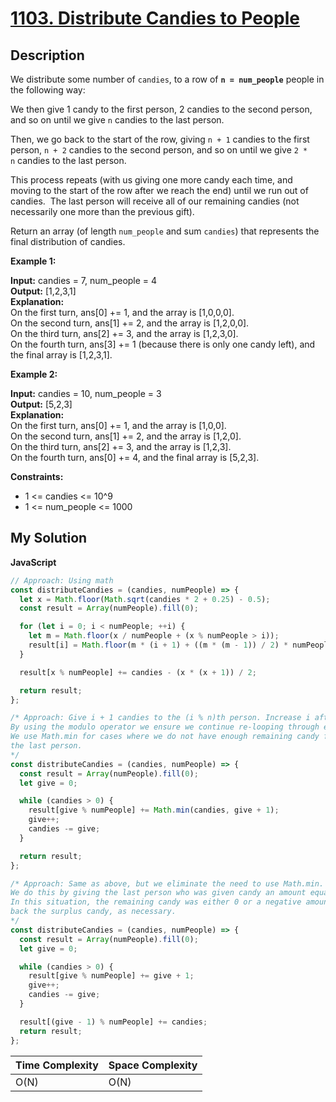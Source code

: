 # [1103. Distribute Candies to People](https://leetcode.com/problems/distribute-candies-to-people)

## Description

We distribute some number of `candies`, to a row of **`n = num_people`** people in the following way:

We then give 1 candy to the first person, 2 candies to the second person, and so on until we give `n` candies to the last person.

Then, we go back to the start of the row, giving `n + 1` candies to the first person, `n + 2` candies to the second person, and so on until we give `2 * n` candies to the last person.

This process repeats (with us giving one more candy each time, and moving to the start of the row after we reach the end) until we run out of candies.  The last person will receive all of our remaining candies (not necessarily one more than the previous gift).

Return an array (of length `num_people` and sum `candies`) that represents the final distribution of candies.

**Example 1:**

**Input:** candies = 7, num_people = 4  
**Output:** \[1,2,3,1\]  
**Explanation:**  
On the first turn, ans\[0\] += 1, and the array is \[1,0,0,0\].  
On the second turn, ans\[1\] += 2, and the array is \[1,2,0,0\].  
On the third turn, ans\[2\] += 3, and the array is \[1,2,3,0\].  
On the fourth turn, ans\[3\] += 1 (because there is only one candy left), and the final array is \[1,2,3,1\].

**Example 2:**

**Input:** candies = 10, num_people = 3  
**Output:** \[5,2,3\]  
**Explanation:**  
On the first turn, ans\[0\] += 1, and the array is \[1,0,0\].  
On the second turn, ans\[1\] += 2, and the array is \[1,2,0\].  
On the third turn, ans\[2\] += 3, and the array is \[1,2,3\].  
On the fourth turn, ans\[0\] += 4, and the final array is \[5,2,3\].

**Constraints:**

- 1 <= candies <= 10^9
- 1 <= num_people <= 1000

## My Solution

**JavaScript**

```js
// Approach: Using math
const distributeCandies = (candies, numPeople) => {
  let x = Math.floor(Math.sqrt(candies * 2 + 0.25) - 0.5);
  const result = Array(numPeople).fill(0);

  for (let i = 0; i < numPeople; ++i) {
    let m = Math.floor(x / numPeople + (x % numPeople > i));
    result[i] = Math.floor(m * (i + 1) + ((m * (m - 1)) / 2) * numPeople);
  }

  result[x % numPeople] += candies - (x * (x + 1)) / 2;

  return result;
};
```

```js
/* Approach: Give i + 1 candies to the (i % n)th person. Increase i after each person.
By using the modulo operator we ensure we continue re-looping through each person if required.
We use Math.min for cases where we do not have enough remaining candy for
the last person.
*/
const distributeCandies = (candies, numPeople) => {
  const result = Array(numPeople).fill(0);
  let give = 0;

  while (candies > 0) {
    result[give % numPeople] += Math.min(candies, give + 1);
    give++;
    candies -= give;
  }

  return result;
};
```

```js
/* Approach: Same as above, but we eliminate the need to use Math.min.
We do this by giving the last person who was given candy an amount equal to the candy remaining.
In this situation, the remaining candy was either 0 or a negative amount, so we are essentially taking
back the surplus candy, as necessary.
*/
const distributeCandies = (candies, numPeople) => {
  const result = Array(numPeople).fill(0);
  let give = 0;

  while (candies > 0) {
    result[give % numPeople] += give + 1;
    give++;
    candies -= give;
  }

  result[(give - 1) % numPeople] += candies;
  return result;
};
```

| Time Complexity | Space Complexity |
| --------------- | ---------------- |
| O(N)            | O(N)             |
